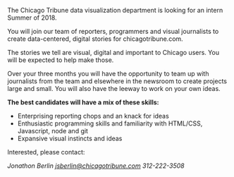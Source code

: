 The Chicago Tribune data visualization department is looking for an intern Summer of 2018.

You will join our team of reporters, programmers and visual journalists to create data-centered, digital stories for chicagotribune.com.

The stories we tell are visual, digital and important to Chicago users. You will be expected to help make those.

Over your three months you will have the opportunity to team up with journalists from the team and elsewhere in the newsroom to create projects large and small. You will also have the leeway to work on your own ideas. 

**The best candidates will have a mix of these skills:**
- Enterprising reporting chops and an knack for ideas
- Enthusiastic programming skills and familiarity with HTML/CSS, Javascript, node and git
- Expansive visual instincts and ideas

Interested, please contact:

*Jonathon Berlin
jsberlin@chicagotribune.com
312-222-3508*

